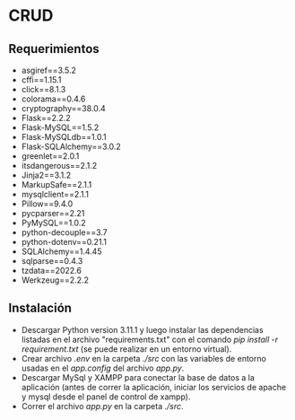 # CRUD

## Requerimientos

- asgiref==3.5.2
- cffi==1.15.1
- click==8.1.3
- colorama==0.4.6
- cryptography==38.0.4
- Flask==2.2.2
- Flask-MySQL==1.5.2
- Flask-MySQLdb==1.0.1
- Flask-SQLAlchemy==3.0.2
- greenlet==2.0.1
- itsdangerous==2.1.2
- Jinja2==3.1.2
- MarkupSafe==2.1.1
- mysqlclient==2.1.1
- Pillow==9.4.0
- pycparser==2.21
- PyMySQL==1.0.2
- python-decouple==3.7
- python-dotenv==0.21.1
- SQLAlchemy==1.4.45
- sqlparse==0.4.3
- tzdata==2022.6
- Werkzeug==2.2.2

## Instalación

- Descargar Python version 3.11.1 y luego instalar las dependencias listadas en el archivo "requirements.txt" con el comando *pip install -r requirement.txt* (se puede realizar en un entorno virtual).
- Crear archivo *.env* en la carpeta *./src* con las variables de entorno usadas en el *app.config* del archivo *app.py*.
- Descargar MySql y XAMPP para conectar la base de datos a la aplicación (antes de correr la aplicación, iniciar los servicios de apache y mysql desde el panel de control de xampp).
- Correr el archivo *app.py* en la carpeta *./src*.